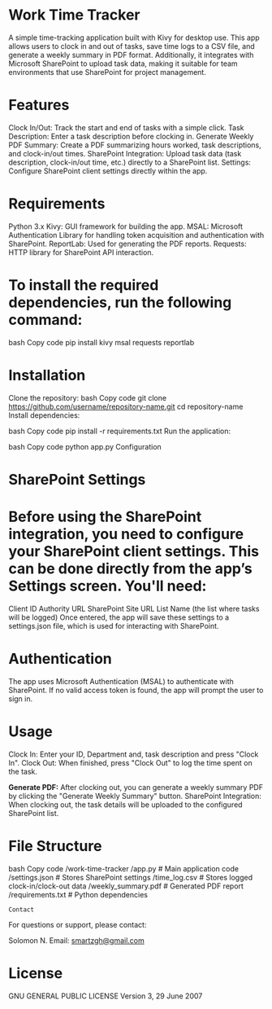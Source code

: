 # Work Time Tracker
A simple time-tracking application built with Kivy for desktop use. This app allows users to clock in and out of tasks, save time logs to a CSV file, and generate a weekly summary in PDF format. Additionally, it integrates with Microsoft SharePoint to upload task data, making it suitable for team environments that use SharePoint for project management.

# Features
Clock In/Out: Track the start and end of tasks with a simple click.
Task Description: Enter a task description before clocking in.
Generate Weekly PDF Summary: Create a PDF summarizing hours worked, task descriptions, and clock-in/out times.
SharePoint Integration: Upload task data (task description, clock-in/out time, etc.) directly to a SharePoint list.
Settings: Configure SharePoint client settings directly within the app.

# Requirements
Python 3.x
Kivy: GUI framework for building the app.
MSAL: Microsoft Authentication Library for handling token acquisition and authentication with SharePoint.
ReportLab: Used for generating the PDF reports.
Requests: HTTP library for SharePoint API interaction.

# To install the required dependencies, run the following command:
bash
Copy code
pip install kivy msal requests reportlab

# Installation
Clone the repository:
bash
Copy code
git clone https://github.com/username/repository-name.git
cd repository-name
Install dependencies:

bash
Copy code
pip install -r requirements.txt
Run the application:

bash
Copy code
python app.py
Configuration

# SharePoint Settings
# Before using the SharePoint integration, you need to configure your SharePoint client settings. This can be done directly from the app’s Settings screen. You'll need:

Client ID
Authority URL
SharePoint Site URL
List Name (the list where tasks will be logged)
Once entered, the app will save these settings to a settings.json file, which is used for interacting with SharePoint.

# Authentication
The app uses Microsoft Authentication (MSAL) to authenticate with SharePoint. If no valid access token is found, the app will prompt the user to sign in.

# Usage
Clock In: Enter your ID, Department and, task description and press "Clock In".
Clock Out: When finished, press "Clock Out" to log the time spent on the task.

**Generate PDF:**  After clocking out, you can generate a weekly summary PDF by clicking the "Generate Weekly Summary" button.
SharePoint Integration: When clocking out, the task details will be uploaded to the configured SharePoint list.

# File Structure
bash
Copy code
/work-time-tracker
    /app.py                  # Main application code
    /settings.json           # Stores SharePoint settings
    /time_log.csv            # Stores logged clock-in/clock-out data
    /weekly_summary.pdf      # Generated PDF report
    /requirements.txt        # Python dependencies

    Contact
For questions or support, please contact:

Solomon N.
Email: smartzgh@gmail.com

# License
 GNU GENERAL PUBLIC LICENSE
 Version 3, 29 June 2007

